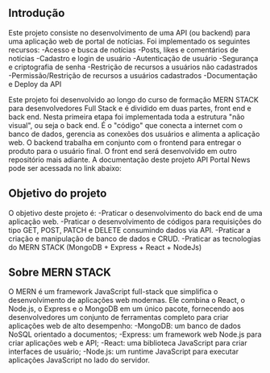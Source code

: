 ## Introdução
Este projeto consiste no desenvolvimento de uma API (ou backend) para uma aplicação web de portal de notícias.
Foi implementado os seguintes recursos:
-Acesso e busca de notícias
-Posts, likes e comentários de notícias
-Cadastro e login de usuário
-Autenticação de usuário
-Segurança e criptografia de senha
-Restrição de recursos a usuários não cadastrados
-Permissão/Restrição de recursos a usuários cadastrados
-Documentação e Deploy da API

Este projeto foi desenvolvido ao longo do curso de formação MERN STACK para desenvolvedores Full Stack e é dividido em duas partes, front end e back end. Nesta primeira etapa foi implementada toda a estrutura "não visual", ou seja o back end. É o "código" que conecta a internet com o banco de dados, gerencia as conexões dos usuários e alimenta a aplicação web. O backend trabalha em conjunto com o frontend para entregar o produto para o usuário final. O front end será desenvolvido em outro repositório mais adiante. A documentação deste projeto API Portal News pode ser acessada no link abaixo:




## Objetivo do projeto
O objetivo deste projeto é:
-Praticar o desenvolvimento do back end de uma aplicação web.
-Praticar o desenvolvimento de códigos para requisições do tipo GET, POST, PATCH e DELETE consumindo dados via API.
-Praticar a criação e manipulação de banco de dados e CRUD.
-Praticar as tecnologias do MERN STACK (MongoDB + Express + React + NodeJs)


## Sobre MERN STACK
O MERN é um framework JavaScript full-stack que simplifica o desenvolvimento de aplicações web modernas. Ele combina o React, o Node.js, o Express e o MongoDB em um único pacote, fornecendo aos desenvolvedores um conjunto de ferramentas completo para criar aplicações web de alto desempenho:
-MongoDB: um banco de dados NoSQL orientado a documentos;
-Express: um framework web Node.js para criar aplicações web e API;
-React: uma biblioteca JavaScript para criar interfaces de usuário;
-Node.js: um runtime JavaScript para executar aplicações JavaScript no lado do servidor.